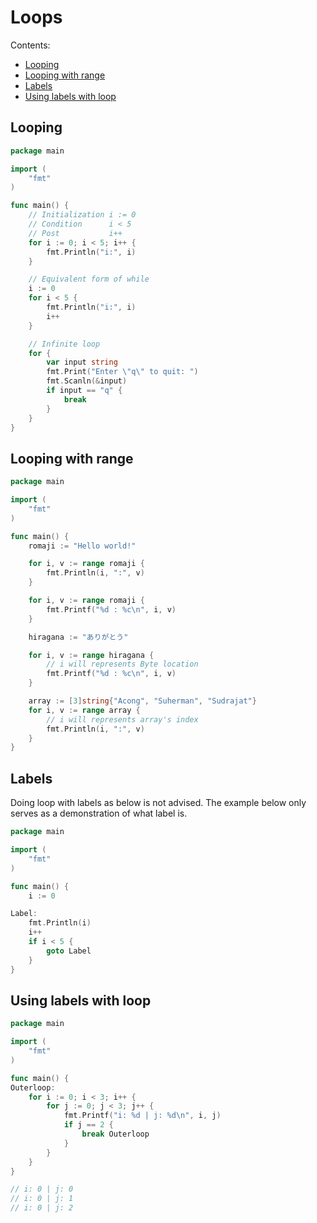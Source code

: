 # Loops

Contents:

- [Looping](#looping)
- [Looping with range](#looping-with-range)
- [Labels](#labels)
- [Using labels with loop](#using-labels-with-loop)

## Looping

```go
package main

import (
	"fmt"
)

func main() {
	// Initialization i := 0
	// Condition      i < 5
	// Post           i++
	for i := 0; i < 5; i++ {
		fmt.Println("i:", i)
	}

	// Equivalent form of while
	i := 0
	for i < 5 {
		fmt.Println("i:", i)
		i++
	}

	// Infinite loop
	for {
		var input string
		fmt.Print("Enter \"q\" to quit: ")
		fmt.Scanln(&input)
		if input == "q" {
			break
		}
	}
}
```

## Looping with range

```go
package main

import (
	"fmt"
)

func main() {
	romaji := "Hello world!"

	for i, v := range romaji {
		fmt.Println(i, ":", v)
	}

	for i, v := range romaji {
		fmt.Printf("%d : %c\n", i, v)
	}

	hiragana := "ありがとう"

	for i, v := range hiragana {
		// i will represents Byte location
		fmt.Printf("%d : %c\n", i, v)
	}

	array := [3]string{"Acong", "Suherman", "Sudrajat"}
	for i, v := range array {
		// i will represents array's index
		fmt.Println(i, ":", v)
	}
}
```

## Labels

Doing loop with labels as below is not advised. The example below only serves as a demonstration of what label is.

```go
package main

import (
	"fmt"
)

func main() {
	i := 0

Label:
	fmt.Println(i)
	i++
	if i < 5 {
		goto Label
	}
}
```

## Using labels with loop

```go
package main

import (
	"fmt"
)

func main() {
Outerloop:
	for i := 0; i < 3; i++ {
		for j := 0; j < 3; j++ {
			fmt.Printf("i: %d | j: %d\n", i, j)
			if j == 2 {
				break Outerloop
			}
		}
	}
}

// i: 0 | j: 0
// i: 0 | j: 1
// i: 0 | j: 2
```
